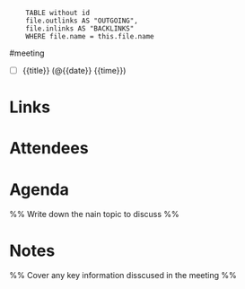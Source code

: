 
```dataview 
	TABLE without id
	file.outlinks AS "OUTGOING", 
	file.inlinks AS "BACKLINKS"
	WHERE file.name = this.file.name 
```

#meeting
- [ ]  {{title}} (@{{date}} {{time}})


# Links


# Attendees


# Agenda
%%  Write down the nain topic to discuss %%


# Notes
%%  Cover any key information disscused in the meeting %%